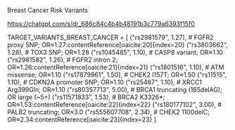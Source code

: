 Breast Cancer Risk Variants

https://chatgpt.com/s/dr_686c84c4b4b48191b3c779a6393f15f0

TARGET_VARIANTS_BREAST_CANCER = [
    ("rs2981579", 1.27),   # FGFR2 proxy SNP; OR≈1.27:contentReference[oaicite:20]{index=20}
    ("rs3803662", 1.28),   # TOX3 SNP; OR≈1.28
    ("rs1045485", 1.10),   # CASP8 variant; OR≈1.10
    ("rs2981582", 1.26),   # FGFR2 intron 2; OR≈1.26:contentReference[oaicite:21]{index=21}
    ("rs1801516", 1.10),   # ATM missense; OR≈1.10
    ("rs17879961", 1.50),  # CHEK2 I157T; OR≈1.50
    ("rs11515",    1.10),  # CDKN2A promoter SNP; OR≈1.10
    ("rs25487",    1.10),  # XRCC1 Arg399Gln; OR≈1.10
    ("rs80357713", 5.00),  # BRCA1 truncating (185delAG); OR large (~5+)
    ("rs11571833", 1.53),  # BRCA2 K3326*; OR≈1.53:contentReference[oaicite:22]{index=22}
    ("rs180177102", 3.00), # PALB2 truncating; OR≈3.0
    ("rs555607708", 2.34), # CHEK2 1100delC; OR≈2.34:contentReference[oaicite:23]{index=23}
]
